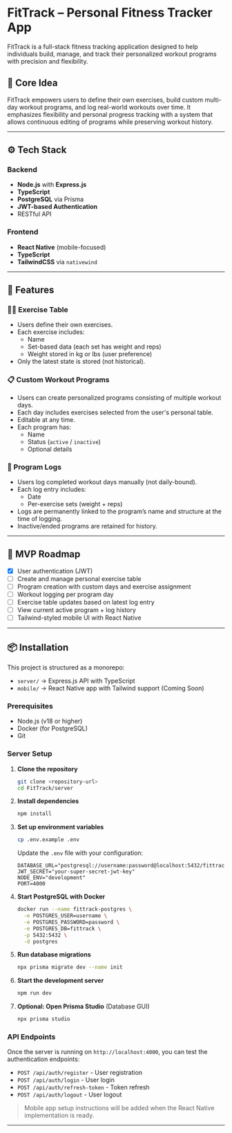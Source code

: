 # FitTrack – Personal Fitness Tracker App

FitTrack is a full-stack fitness tracking application designed to help individuals build, manage, and track their personalized workout programs with precision and flexibility.

## 🧠 Core Idea

FitTrack empowers users to define their own exercises, build custom multi-day workout programs, and log real-world workouts over time. It emphasizes flexibility and personal progress tracking with a system that allows continuous editing of programs while preserving workout history.

---

## ⚙️ Tech Stack

### Backend
- **Node.js** with **Express.js**
- **TypeScript**
- **PostgreSQL** via Prisma
- **JWT-based Authentication**
- RESTful API

### Frontend
- **React Native** (mobile-focused)
- **TypeScript**
- **TailwindCSS** via `nativewind`

---

## 🔐 Features

### 🏋️‍♂️ Exercise Table
- Users define their own exercises.
- Each exercise includes:
  - Name
  - Set-based data (each set has weight and reps)
  - Weight stored in kg or lbs (user preference)
- Only the latest state is stored (not historical).

### 📋 Custom Workout Programs
- Users can create personalized programs consisting of multiple workout days.
- Each day includes exercises selected from the user's personal table.
- Editable at any time.
- Each program has:
  - Name
  - Status (`active` / `inactive`)
  - Optional details

### 📝 Program Logs
- Users log completed workout days manually (not daily-bound).
- Each log entry includes:
  - Date
  - Per-exercise sets (weight + reps)
- Logs are permanently linked to the program’s name and structure at the time of logging.
- Inactive/ended programs are retained for history.

---

## 🚀 MVP Roadmap

- [x] User authentication (JWT)
- [ ] Create and manage personal exercise table
- [ ] Program creation with custom days and exercise assignment
- [ ] Workout logging per program day
- [ ] Exercise table updates based on latest log entry
- [ ] View current active program + log history
- [ ] Tailwind-styled mobile UI with React Native

---

## 📦 Installation

This project is structured as a monorepo:
- `server/` → Express.js API with TypeScript
- `mobile/` → React Native app with Tailwind support (Coming Soon)

### Prerequisites
- Node.js (v18 or higher)
- Docker (for PostgreSQL)
- Git

### Server Setup

1. **Clone the repository**
   ```bash
   git clone <repository-url>
   cd FitTrack/server
   ```

2. **Install dependencies**
   ```bash
   npm install
   ```

3. **Set up environment variables**
   ```bash
   cp .env.example .env
   ```
   Update the `.env` file with your configuration:
   ```env
   DATABASE_URL="postgresql://username:password@localhost:5432/fittrack"
   JWT_SECRET="your-super-secret-jwt-key"
   NODE_ENV="development"
   PORT=4000
   ```

4. **Start PostgreSQL with Docker**
   ```bash
   docker run --name fittrack-postgres \
     -e POSTGRES_USER=username \
     -e POSTGRES_PASSWORD=password \
     -e POSTGRES_DB=fittrack \
     -p 5432:5432 \
     -d postgres
   ```

5. **Run database migrations**
   ```bash
   npx prisma migrate dev --name init
   ```

6. **Start the development server**
   ```bash
   npm run dev
   ```

7. **Optional: Open Prisma Studio** (Database GUI)
   ```bash
   npx prisma studio
   ```

### API Endpoints

Once the server is running on `http://localhost:4000`, you can test the authentication endpoints:

- `POST /api/auth/register` - User registration
- `POST /api/auth/login` - User login
- `POST /api/auth/refresh-token` - Token refresh
- `POST /api/auth/logout` - User logout

> Mobile app setup instructions will be added when the React Native implementation is ready.

---

